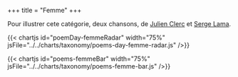 +++
title = "Femme"
+++

Pour illustrer cete catégorie, deux chansons, de [Julien Clerc](https://www.google.com/search?q=femmes+je+vous+aime+julien+clerc) et [Serge Lama](https://www.google.com/search?q=femme+femme+femme+serge+lama).

{{< chartjs id="poemDay-femmeRadar" width="75%" jsFile="../../charts/taxonomy/poems-day-femme-radar.js" />}}

{{< chartjs id="poems-femmeBar" width="75%" jsFile="../../charts/taxonomy/poems-femme-bar.js" />}}
